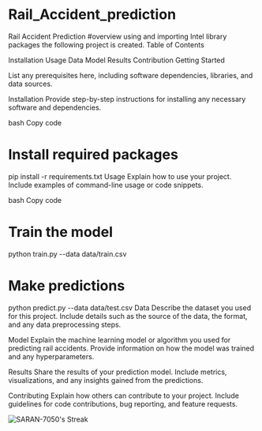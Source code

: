# Rail_Accident_prediction
Rail Accident Prediction
#overview
using and importing Intel library packages the following project is created.
Table of Contents

Installation
Usage
Data
Model
Results
Contribution
Getting Started

List any prerequisites here, including software dependencies, libraries, and data sources.

Installation
Provide step-by-step instructions for installing any necessary software and dependencies.

bash
Copy code

# Install required packages
pip install -r requirements.txt
Usage
Explain how to use your project. Include examples of command-line usage or code snippets.

bash
Copy code
# Train the model
python train.py --data data/train.csv

# Make predictions
python predict.py --data data/test.csv
Data
Describe the dataset you used for this project. Include details such as the source of the data, the format, and any data preprocessing steps.

Model
Explain the machine learning model or algorithm you used for predicting rail accidents. Provide information on how the model was trained and any hyperparameters.

Results
Share the results of your prediction model. Include metrics, visualizations, and any insights gained from the predictions.

Contributing
Explain how others can contribute to your project. Include guidelines for code contributions, bug reporting, and feature requests.


![SARAN-7050's Streak](https://github-readme-streak-stats.herokuapp.com/?user=SARAN-7050&theme=shades-of-purple&hide_border=false)
